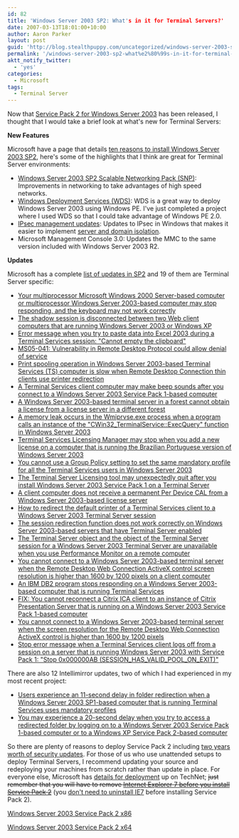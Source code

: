 ```yaml
---
id: 82
title: 'Windows Server 2003 SP2: What's in it for Terminal Servers?'
date: 2007-03-13T18:01:00+10:00
author: Aaron Parker
layout: post
guid: 'http://blog.stealthpuppy.com/uncategorized/windows-server-2003-sp2-what%e2%80%99s-in-it-for-terminal-servers'
permalink: '/windows-server-2003-sp2-what%e2%80%99s-in-it-for-terminal-servers/'
aktt_notify_twitter:
  - 'yes'
categories:
  - Microsoft
tags:
  - Terminal Server
---
```

Now that [Service Pack 2 for Windows Server 2003](http://www.microsoft.com/technet/windowsserver/sp2.mspx) has been released, I thought that I would take a brief look at what's new for Terminal Servers:

**New Features** 

Microsoft have a page that details [ten reasons to install Windows Server 2003 SP2](http://www.microsoft.com/technet/windowsserver/sp2/top-reasons.mspx), here's some of the highlights that I think are great for Terminal Server environments:

  * [Windows Server 2003 SP2 Scalable Networking Pack (SNP)](http://www.microsoft.com/snp): Improvements in networking to take advantages of high speed networks.
  * [Windows Deployment Services (WDS)](http://www.microsoft.com/windowsserver/longhorn/deployment/services.mspx): WDS is a great way to deploy Windows Server 2003 using Windows PE. I've just completed a project where I used WDS so that I could take advantage of Windows PE 2.0.
  * [IPsec management updates](http://support.microsoft.com/kb/914841): Updates to IPsec in Windows that makes it easier to implement [server and domain isolation](http://www.microsoft.com/sdisolation).
  * Microsoft Management Console 3.0: Updates the MMC to the same version included with Windows Server 2003 R2.

**Updates** 

Microsoft has a complete [list of updates in SP2](http://support.microsoft.com/kb/914962/en-us) and 19 of them are Terminal Server specific:

  * [Your multiprocessor Microsoft Windows 2000 Server-based computer or multiprocessor Windows Server 2003-based computer may stop responding, and the keyboard may not work correctly](http://support.microsoft.com/kb/811211/)
  * [The shadow session is disconnected between two Web client computers that are running Windows Server 2003 or Windows XP](http://support.microsoft.com/kb/896679/)
  * [Error message when you try to paste data into Excel 2003 during a Terminal Services session: "Cannot empty the clipboard"](http://support.microsoft.com/kb/899266/)
  * [MS05-041: Vulnerability in Remote Desktop Protocol could allow denial of service](http://support.microsoft.com/kb/899591/)
  * [Print spooling operation in Windows Server 2003-based Terminal Services (TS) computer is slow when Remote Desktop Connection thin clients use printer redirection](http://support.microsoft.com/kb/900090/)
  * [A Terminal Services client computer may make beep sounds after you connect to a Windows Server 2003 Service Pack 1-based computer](http://support.microsoft.com/kb/901115/)
  * [A Windows Server 2003-based terminal server in a forest cannot obtain a license from a license server in a different forest](http://support.microsoft.com/kb/905687/)
  * [A memory leak occurs in the Wmiprvse.exe process when a program calls an instance of the "CWin32_TerminalService::ExecQuery" function in Windows Server 2003](http://support.microsoft.com/kb/905888/)
  * [Terminal Services Licensing Manager may stop when you add a new license on a computer that is running the Brazilian Portuguese version of Windows Server 2003](http://support.microsoft.com/kb/906207/)
  * [You cannot use a Group Policy setting to set the same mandatory profile for all the Terminal Services users in Windows Server 2003](http://support.microsoft.com/kb/908011/)
  * [The Terminal Server Licensing tool may unexpectedly quit after you install Windows Server 2003 Service Pack 1 on a Terminal Server](http://support.microsoft.com/kb/910088/)
  * [A client computer does not receive a permanent Per Device CAL from a Windows Server 2003-based license server](http://support.microsoft.com/kb/911288/)
  * [How to redirect the default printer of a Terminal Services client to a Windows Server 2003 Terminal Server session](http://support.microsoft.com/kb/911913/)
  * [The session redirection function does not work correctly on Windows Server 2003-based servers that have Terminal Server enabled](http://support.microsoft.com/kb/913948/)
  * [The Terminal Server object and the object of the Terminal Server session for a Windows Server 2003 Terminal Server are unavailable when you use Performance Monitor on a remote computer](http://support.microsoft.com/kb/914539/)
  * [You cannot connect to a Windows Server 2003-based terminal server when the Remote Desktop Web Connection ActiveX control screen resolution is higher than 1600 by 1200 pixels on a client computer](http://support.microsoft.com/kb/915947/)
  * [An IBM DB2 program stops responding on a Windows Server 2003-based computer that is running Terminal Services](http://support.microsoft.com/kb/916667/)
  * [FIX: You cannot reconnect a Citrix ICA client to an instance of Citrix Presentation Server that is running on a Windows Server 2003 Service Pack 1-based computer](http://support.microsoft.com/kb/917046/)
  * [You cannot connect to a Windows Server 2003-based terminal server when the screen resolution for the Remote Desktop Web Connection ActiveX control is higher than 1600 by 1200 pixels](http://support.microsoft.com/kb/918679/)
  * [Stop error message when a Terminal Services client logs off from a session on a server that is running Windows Server 2003 with Service Pack 1: "Stop 0x000000AB (SESSION\_HAS\_VALID\_POOL\_ON_EXIT)"](http://support.microsoft.com/kb/918679/)

There are also 12 Intellimirror updates, two of which I had experienced in my most recent project:

  * [Users experience an 11-second delay in folder redirection when a Windows Server 2003 SP1-based computer that is running Terminal Services uses mandatory profiles](http://support.microsoft.com/kb/919614/)
  * [You may experience a 20-second delay when you try to access a redirected folder by logging on to a Windows Server 2003 Service Pack 1-based computer or to a Windows XP Service Pack 2-based computer](http://support.microsoft.com/kb/899409/)

So there are plenty of reasons to deploy Service Pack 2 including [two years worth of security updates](http://www.microsoft.com/technet/windowsserver/sp2/security-bulletins.mspx). For those of us who use unattended setups to deploy Terminal Servers, I recommend updating your source and redeploying your machines from scratch rather than update in place. For everyone else, Microsoft has [details for deployment](http://technet2.microsoft.com/WindowsServer/en/library/ed5382af-e819-4d33-ace0-225d31b7ab751033.mspx?mfr=true) up on TechNet; <strike>just remember that you will have to remove </strike>[<strike>Internet Explorer 7 before you install Service Pack 2</strike>](http://technet2.microsoft.com/WindowsServer/en/library/ed5382af-e819-4d33-ace0-225d31b7ab751033.mspx?mfr=true) (you [don't need to uninstall IE7](http://blogs.msdn.com/ie/archive/2007/03/15/windows-server-2003-service-pack-2-released.aspx) before installing Service Pack 2).

[Windows Server 2003 Service Pack 2 x86](http://www.microsoft.com/downloads/details.aspx?FamilyId=95AC1610-C232-4644-B828-C55EEC605D55)

[Windows Server 2003 Service Pack 2 x64](http://www.microsoft.com/downloads/details.aspx?FamilyId=08FEC2F5-6E3B-4E0D-9314-646414D0A421)